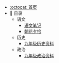 - [:octocat: 首页](/README)
- :memo: 目录
   - 语文
     - [语文笔记](/md/Chinese/语文笔记.md)
     - [朝花夕拾](/md/Chinese/ZhaoHuaXiShi.md)
   - 历史
     - [九年级历史资料](/md/history/九年级历史资料.md)
   - 政治
     - [九年级政治资料](/md/politics/九年级政治资料.md)
